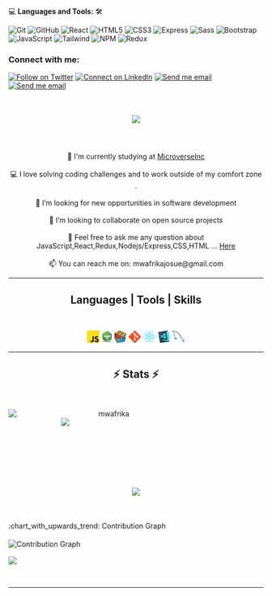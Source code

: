 💻 **Languages and Tools:** 🛠️<br>

![Git](https://img.shields.io/badge/-Git-000000?style=flat&logo=git&logoColor=F05032&labelColor=ffffff)
![GitHub](https://img.shields.io/badge/-GitHub-000000?style=flat&logo=github&logoColor=000000&labelColor=ffffff)
![React](https://img.shields.io/badge/-React-000000?style=flat&logo=react&labelColor=blue)
![HTML5](https://img.shields.io/badge/-HTML5-000000?style=flat&logo=html5&logoColor=ffffff&labelColor=E34F26)
![CSS3](https://img.shields.io/badge/-CSS3-000000?style=flat&logo=css3&logoColor=ffffff&labelColor=1572B6) 
![Express](https://img.shields.io/badge/-express-000000?style=flat&logo=express&logoColor=339AF0&labelColor=ffffff)
![Sass](https://img.shields.io/badge/-Sass-000000?style=flat&logo=sass&logoColor=ffffff&labelColor=%23CC6699)
![Bootstrap](https://img.shields.io/badge/-Bootstrap-000000?style=flat&logo=bootstrap&logoColor=ffffff&labelColor=563D7C)
![JavaScript](https://img.shields.io/badge/-JavaScript-000000?style=flat&logo=javascript)
![Tailwind](https://img.shields.io/badge/-Tailwind-000000?style=flat&logo=Tailwind&logoColor=blue&labelColor=ffffff)
![NPM](https://img.shields.io/badge/-NPM-000000?style=flat&logo=NPM)
![Redux](https://img.shields.io/badge/-Redux-000000?style=flat&logo=redux&logoColor=violet)


### Connect with me:

[![Follow on Twitter](https://img.shields.io/badge/--twitter?label=Twitter&logo=Twitter&style=social)](https://twitter.com/mwafrikamufung1) [![Connect on LinkedIn](https://img.shields.io/badge/--linkedin?label=LinkedIn&logo=LinkedIn&style=social)](https://www.linkedin.com/in/mwafrika-mufungizi/)
[![Send me email](https://img.shields.io/badge/--gmail?label=Gmail&logo=Gmail&style=social)](mwafrikajosue@gmail.com) [![Send me email](https://img.shields.io/badge/--github?label=GitHub&logo=GitHub&style=social)](https://github.com/mwafrika)

<!-- https://img.shields.io/badge/GitLab-330F63?style=for-the-badge&logo=gitlab&logoColor=white -->
<h1 align="center">
  <a href="https://git.io/typing-svg">
    <img src="https://readme-typing-svg.herokuapp.com/?lines=Hi,+👋;I+am+Mwafrika...;A+Software+Engineer;Nice+to+meet+you+🙂&center=true&size=30">
  </a>
</h1>
  <br>
<p align="center">
  🔬 I'm currently studying at <a href="https://www.microverse.org/">MicroverseInc</a>
  <br>
 <br>
  💻 I love solving coding challenges and to work outside of my comfort zone .
  <br>
 <br>
  🤔 I’m looking for new opportunities in software development
  <br>
 <br>
  👯 I’m looking to collaborate on open source projects
  <br>
  <br>
  💬 Feel free to ask me any question about JavaScript,React,Redux,Nodejs/Express,CSS,HTML ...  <a href="https://github.com/mwafrika/mwafrika/issues" title="Issues">Here</a>
  <br>
  <br>
  📫 You can reach me on: <a>mwafrikajosue@gmail.com</a>
</p>

<hr>
<h2 align="center">Languages | Tools | Skills</h2>
<br>
<p align="center">
  <code><img title="Javascript" height="25" src="images/javascript.svg"></code>
  <code><img title="Node.JS" height="25" src="images/nodejs.png"></code>
  <code><img title="Problem Solving" height="25" src="images/problemSolving.png"></code>
  <code><img title="Git" height="25" src="images/git-original.svg"></code>
  <code><img title="React" height="25" src="images/react-original.svg"></code>
  <code><img title="Visual Studio Code" height="25" src="images/vscode.png"></code>
  <code><img title="MySQL" height="25" src="images/mysql.svg"></code>
</p>
<hr>

<h2 align="center">⚡ Stats ⚡</h2>
<br>
<p align=center>
  <div align=center>
    <a href="https://github.com/denvercoder1/github-readme-streak-stats" title="Go to Source">
      <img align="left" width=400 src="http://github-readme-streak-stats.herokuapp.com?user=mwafrika&theme=radical&hide_border=true&date_format=j%20M%5B%20Y%5D" alt="mwafrika" />
    </a>
    <a href="https://github.com/mwafrika/github-readme-stats" title="Go to Source">
      <img align="right" width=400 src="https://github-readme-stats.vercel.app/api?username=mwafrika&show_icons=true&theme=radical&border_color=61dafb&hide_border=true&count_private=true" />
    </a>
  </div>
  <br><br><br><br><br><br><br><br><br>
  <div align=center>
     <a href="https://github.com/anuraghazra/github-readme-stats">
      <img width=400 align="center" src="https://github-readme-stats.vercel.app/api/top-langs/?username=mwafrika&title_color=61dafb&text_color=ffffff&icon_color=61dafb&bg_color=20232a&layout=compact&border_color=61dafb&hide_border=true&hide=html,css,scss&count_private=true&langs_count=8" />
    </a>
  </div>
   <br><br><br>
   
   
 <summary>:chart_with_upwards_trend: Contribution Graph </summary>
   <br/>
   <img src="https://activity-graph.herokuapp.com/graph?username=mwafrika&theme=xcode" alt="Contribution Graph" align="center" />
<br>
<p>
  <a href="https://github.com/mwafrika" >  <img src="https://github.com/mwafrika/mwafrika/blob/master/images/github-contribution-grid-snake.gif" align="center" />  </a>
  </p>
  <br>
  </p>
<hr/>
